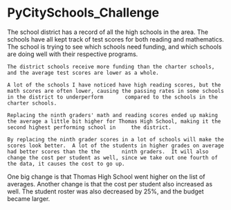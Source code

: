 # PyCitySchools_Challenge

The school district has a record of all the high schools in the area.  The schools have all kept track of test scores for both reading and mathematics.  The school is trying to see which schools need funding, and which schools are doing well with their respective programs.  

    The district schools receive more funding than the charter schools, and the average test scores are lower as a whole.  

    A lot of the schools I have noticed have high reading scores, but the math scores are often lower, causing the passing rates in some schools in the district to underperform       compared to the schools in the charter schools.

    Replacing the ninth graders' math and reading scores ended up making the average a little bit higher for Thomas High School, making it the second highest performing school in     the district.

    By replacing the ninth grader scores in a lot of schools will make the scores look better.  A lot of the students in higher grades on average had better scores than the the       ninth graders.  It will also change the cost per student as well, since we take out one fourth of the data, it causes the cost to go up.

One big change is that Thomas High School went higher on the list of averages.  Another change is that the cost per student also increased as well.  The student roster was also decreased by 25%, and the budget became larger.
